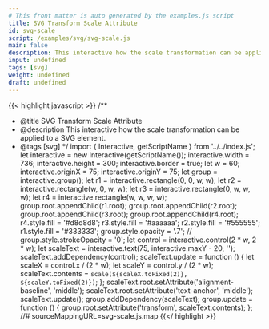 ```yaml
---
# This front matter is auto generated by the examples.js script
title: SVG Transform Scale Attribute
id: svg-scale
script: /examples/svg/svg-scale.js
main: false
description: This interactive how the scale transformation can be applied to a SVG element.
input: undefined
tags: [svg]
weight: undefined
draft: undefined
---
```


{{< highlight javascript >}}
/**
* @title SVG Transform Scale Attribute
* @description This interactive how the scale transformation can be applied to a SVG element.
* @tags [svg]
*/
import { Interactive, getScriptName } from '../../index.js';
let interactive = new Interactive(getScriptName());
interactive.width = 736;
interactive.height = 300;
interactive.border = true;
let w = 60;
interactive.originX = 75;
interactive.originY = 75;
let group = interactive.group();
let r1 = interactive.rectangle(0, 0, w, w);
let r2 = interactive.rectangle(w, 0, w, w);
let r3 = interactive.rectangle(0, w, w, w);
let r4 = interactive.rectangle(w, w, w, w);
group.root.appendChild(r1.root);
group.root.appendChild(r2.root);
group.root.appendChild(r3.root);
group.root.appendChild(r4.root);
r4.style.fill = '#d8d8d8';
r3.style.fill = '#aaaaaa';
r2.style.fill = '#555555';
r1.style.fill = '#333333';
group.style.opacity = '.7';
// group.style.strokeOpacity = '0';
let control = interactive.control(2 * w, 2 * w);
let scaleText = interactive.text(75, interactive.maxY - 20, '');
scaleText.addDependency(control);
scaleText.update = function () {
    let scaleX = control.x / (2 * w);
    let scaleY = control.y / (2 * w);
    scaleText.contents = `scale(${scaleX.toFixed(2)}, ${scaleY.toFixed(2)})`;
};
scaleText.root.setAttribute('alignment-baseline', 'middle');
scaleText.root.setAttribute('text-anchor', 'middle');
scaleText.update();
group.addDependency(scaleText);
group.update = function () {
    group.root.setAttribute('transform', scaleText.contents);
};
//# sourceMappingURL=svg-scale.js.map
{{</ highlight >}}

